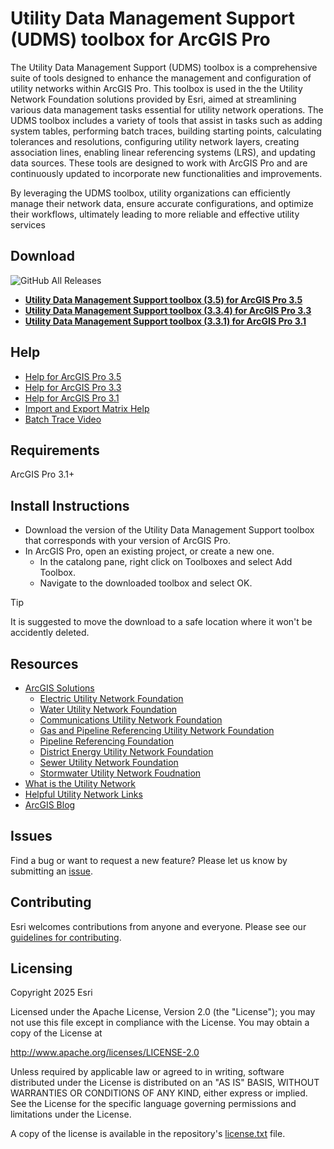 # Utility Data Management Support (UDMS) toolbox for ArcGIS Pro

The Utility Data Management Support (UDMS) toolbox is a comprehensive suite of tools designed to enhance the management and configuration of utility networks within ArcGIS Pro. This toolbox is used in the the Utility Network Foundation solutions provided by Esri, aimed at streamlining various data management tasks essential for utility network operations.
The UDMS toolbox includes a variety of tools that assist in tasks such as adding system tables, performing batch traces, building starting points, calculating tolerances and resolutions, configuring utility network layers, creating association lines, enabling linear referencing systems (LRS), and updating data sources. These tools are designed to work with ArcGIS Pro and are continuously updated to incorporate new functionalities and improvements.
 
By leveraging the UDMS toolbox, utility organizations can efficiently manage their network data, ensure accurate configurations, and optimize their workflows, ultimately leading to more reliable and effective utility services


Download
--------

![GitHub All Releases](https://img.shields.io/github/downloads/esri/Utility-Data-Management-Support-Tools/total?style=for-the-badge)
- **[Utility Data Management Support toolbox (3.5) for ArcGIS Pro 3.5](https://github.com/Esri/Utility-Data-Management-Support-Tools/releases/download/5_8_2025_3_5/UtilityDataManagementSupport.atbx)**
- **[Utility Data Management Support toolbox (3.3.4) for ArcGIS Pro 3.3](https://github.com/Esri/Utility-Data-Management-Support-Tools/releases/download/5_8_2025_3-3-4/UtilityDataManagementSupport.atbx)**
- **[Utility Data Management Support toolbox (3.3.1) for ArcGIS Pro 3.1](https://github.com/Esri/Utility-Data-Management-Support-Tools/releases/download/6_1_2023_3.1.1/UtilityDataManagementSupport.atbx)**

Help
----

- [Help for ArcGIS Pro 3.5](https://esri.github.io/Utility-Data-Management-Support-Tools/docs/3.5/)
- [Help for ArcGIS Pro 3.3](https://esri.github.io/Utility-Data-Management-Support-Tools/docs/3.3/)
- [Help for ArcGIS Pro 3.1](https://esri.github.io/Utility-Data-Management-Support-Tools/docs/3.1/)
- [Import and Export Matrix Help](https://github.com/Esri/Utility-Data-Management-Support-Tools/blob/gh-pages/help/ImportExport_matrix.md)
- [Batch Trace Video](https://github.com/Esri/Utility-Data-Management-Support-Tools/blob/gh-pages/help/BatchTrace.mp4)

Requirements
------------

ArcGIS Pro 3.1+

Install Instructions
------------

- Download the version of the Utility Data Management Support toolbox that corresponds with your version of ArcGIS Pro.
- In ArcGIS Pro, open an existing project, or create a new one.
  - In the catalong pane, right click on Toolboxes and select Add Toolbox.
  - Navigate to the downloaded toolbox and select OK.

> [!TIP]
> It is suggested to move the download to a safe location where it won't be accidently deleted.

Resources
---------

- [ArcGIS Solutions](https://www.esri.com/en-us/arcgis/products/arcgis-solutions/overview)
  - [Electric Utility Network Foundation](https://arcg.is/1jrSun)
  - [Water Utility Network Foundation](https://arcg.is/1zLrKz1)
  - [Communications Utility Network Foundation](https://arcg.is/0zKXmC1)
  - [Gas and Pipeline Referencing Utility Network Foundation](https://arcg.is/05bT8r0)
  - [Pipeline Referencing Foundation](https://arcg.is/15HOSi0)
  - [District Energy Utility Network Foundation](https://arcg.is/1i5Ha51)
  - [Sewer Utility Network Foundation](https://arcg.is/10CuOP1)
  - [Stormwater Utility Network Foudnation](https://arcg.is/1PWiPm1)
- [What is the Utility Network](https://pro.arcgis.com/en/pro-app/latest/help/data/utility-network/what-is-a-utility-network-.htm)
- [Helpful Utility Network Links](https://community.esri.com/t5/arcgis-utility-network-documents/helpful-utility-network-links/ta-p/1189472)
- [ArcGIS Blog](http://blogs.esri.com/esri/arcgis/)

Issues
------

Find a bug or want to request a new feature?  Please let us know by submitting an [issue](https://github.com/Esri/Utility-Data-Management-Support-Tools/issues).

Contributing
------------
Esri welcomes contributions from anyone and everyone. Please see our [guidelines for contributing](https://github.com/esri/contributing).

Licensing
---------

Copyright 2025 Esri

Licensed under the Apache License, Version 2.0 (the "License");
you may not use this file except in compliance with the License.
You may obtain a copy of the License at

   http://www.apache.org/licenses/LICENSE-2.0

Unless required by applicable law or agreed to in writing, software
distributed under the License is distributed on an "AS IS" BASIS,
WITHOUT WARRANTIES OR CONDITIONS OF ANY KIND, either express or implied.
See the License for the specific language governing permissions and
limitations under the License.

A copy of the license is available in the repository's [license.txt](/license.txt) file.
